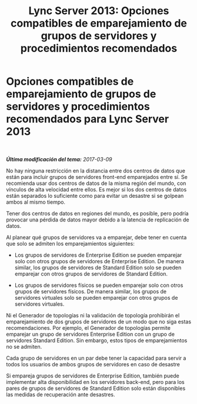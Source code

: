 ﻿---
title: 'Lync Server 2013: Opciones compatibles de emparejamiento de grupos de servidores y procedimientos recomendados'
TOCTitle: Opciones compatibles de emparejamiento de grupos de servidores y procedimientos recomendados
ms:assetid: 142caf34-0f20-47f3-9d32-ce25ab622fad
ms:mtpsurl: https://technet.microsoft.com/es-es/library/JJ204697(v=OCS.15)
ms:contentKeyID: 48274517
ms.date: 03/09/2017
mtps_version: v=OCS.15
ms.translationtype: HT
---

# Opciones compatibles de emparejamiento de grupos de servidores y procedimientos recomendados para Lync Server 2013

 

_**Última modificación del tema:** 2017-03-09_

No hay ninguna restricción en la distancia entre dos centros de datos que están para incluir grupos de servidores front-end emparejados entre sí. Se recomienda usar dos centros de datos de la misma región del mundo, con vínculos de alta velocidad entre ellos. Es mejor si los dos centros de datos están separados lo suficiente como para evitar un desastre si se golpean ambos al mismo tiempo.

Tener dos centros de datos en regiones del mundo, es posible, pero podría provocar una pérdida de datos mayor debido a la latencia de replicación de datos.

Al planear qué grupos de servidores va a emparejar, debe tener en cuenta que solo se admiten los emparejamientos siguientes:

  - Los grupos de servidores de Enterprise Edition se pueden emparejar solo con otros grupos de servidores de Enterprise Edition. De manera similar, los grupos de servidores de Standard Edition solo se pueden emparejar con otros grupos de servidores de Standard Edition.

  - Los grupos de servidores físicos se pueden emparejar solo con otros grupos de servidores físicos. De manera similar, los grupos de servidores virtuales solo se pueden emparejar con otros grupos de servidores virtuales.

Ni el Generador de topologías ni la validación de topología prohibirán el emparejamiento de dos grupos de servidores de un modo que no siga estas recomendaciones. Por ejemplo, el Generador de topologías permite emparejar un grupo de servidores Enterprise Edition con un grupo de servidores Standard Edition. Sin embargo, estos tipos de emparejamientos no se admiten.

Cada grupo de servidores en un par debe tener la capacidad para servir a todos los usuarios de ambos grupos de servidores en caso de desastre

Si empareja grupos de servidores de Enterprise Edition, también puede implementar alta disponibilidad en los servidores back-end, pero para los pares de grupos de servidores de Standard Edition solo están disponibles las medidas de recuperación ante desastres.

